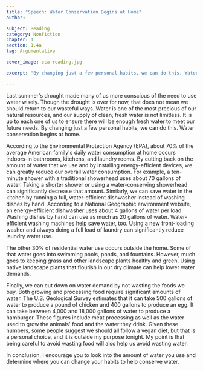 ```yaml
---
title: "Speech: Water Conservation Begins at Home"
author:

subject: Reading
category: Nonfiction
chapter: 1
section: 1.4a
tag: Argumentative

cover_image: cca-reading.jpg

excerpt: "By changing just a few personal habits, we can do this. Water conservation begins at home."

---
```

Last summer's drought made many of us more conscious of the need to use water wisely. Though the drought is over for now, that does not mean we should return to our wasteful ways. Water is one of the most precious of our natural resources, and our supply of clean, fresh water is not limitless. It is up to each one of us to ensure there will be enough fresh water to meet our future needs. By changing just a few personal habits, we can do this. Water conservation begins at home.

According to the Environmental Protection Agency (EPA), about 70% of the average American family's daily water consumption at home occurs indoors-in bathrooms, kitchens, and laundry rooms. By cutting back on the amount of water that we use and by installing energy-efficient devices, we can greatly reduce our overall water consumption. For example, a ten-minute shower with a traditional showerhead uses about 70 gallons of water. Taking a shorter shower or using a water-conserving showerhead can significantly decrease that amount. Similarly, we can save water in the kitchen by running a full, water-efficient dishwasher instead of washing dishes by hand. According to a National Geographic environment website, an energy-efficient dishwasher uses about 4 gallons of water per load. Washing dishes by hand can use as much as 20 gallons of water. Water-efficient washing machines help save water, too. Using a new front-loading washer and always doing a full load of laundry can significantly reduce laundry water use.

The other 30% of residential water use occurs outside the home. Some of that water goes into swimming pools, ponds, and fountains. However, much goes to keeping grass and other landscape plants healthy and green. Using native landscape plants that flourish in our dry climate can help lower water demands.

Finally, we can cut down on water demand by not wasting the foods we buy. Both growing and processing food require significant amounts of water. The U.S. Geological Survey estimates that it can take 500 gallons of water to produce a pound of chicken and 400 gallons to produce an egg. It can take between 4,000 and 18,000 gallons of water to produce a hamburger. These figures include meat processing as well as the water used to grow the animals' food and the water they drink. Given these numbers, some people suggest we should all follow a vegan diet, but that is a personal choice, and it is outside my purpose tonight. My point is that being careful to avoid wasting food will also help us avoid wasting water.

In conclusion, I encourage you to look into the amount of water you use and determine where you can change your habits to help conserve water.

